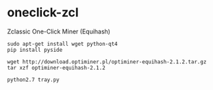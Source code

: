 # oneclick-zcl
Zclassic One-Click Miner (Equihash)



```
sudo apt-get install wget python-qt4
pip install pyside

wget http://download.optiminer.pl/optiminer-equihash-2.1.2.tar.gz
tar xzf optiminer-equihash-2.1.2

python2.7 tray.py
```
